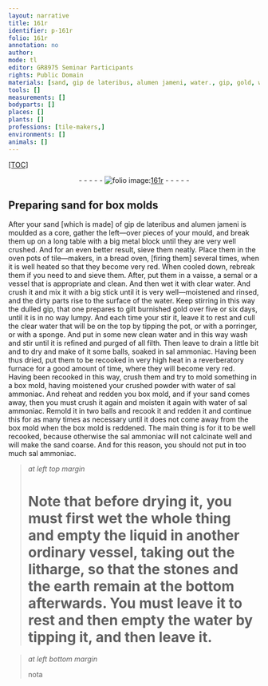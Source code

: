 ```yaml
---
layout: narrative
title: 161r
identifier: p-161r
folio: 161r
annotation: no
author:
mode: tl
editor: GR8975 Seminar Participants
rights: Public Domain
materials: [sand, gip de lateribus, alumen jameni, water., gip, gold, water, sal ammoniac, water of sal ammoniac, litharge, stones, earth]
tools: []
measurements: []
bodyparts: []
places: []
plants: []
professions: [tile-makers,]
environments: []
animals: []
---
```


<p><a href="{{ site.baseurl }}/diplomatic/">[TOC]</a></p><div class="folio" align="center">- - - - - <a href="http://gallica.bnf.fr/ark:/12148/btv1b10500001g/f327.item.r=" target="_blank"><img src="https://cu-mkp.github.io/2017-workshop-edition/assets/photo-icon.png" alt="folio image: " style="display:inline-block; margin-bottom:-3px;"/>161r</a> - - - - - </div>  
  

## Preparing <span class="m">sand</span> for box molds

 
After your <span class="m">sand</span> [which is made] of <span class="m">gip de lateribus</span> and <span class="m">alumen jameni</span> is moulded as a core, gather the left—over pieces of your mould, and break them up on a long table with a big metal block until they are very well crushed. And for an even better result, sieve them neatly. Place them in the oven pots of <span class="pro">tile—makers,</span> in a bread oven, [firing them] several times, when it is well heated so that they become very red. When cooled down, rebreak them if you need to and sieve them. After, put them in a vaisse, a semal or a vessel that is appropriate and clean. And then wet it with clear <span class="m">water.</span> And crush it and mix it with a big stick until it is very well—moistened and rinsed, and the dirty parts rise to the surface of the water. Keep stirring in this way the dulled <span class="m">gip</span>, that one prepares to gilt burnished <span class="m">gold</span> over five or six days, until it is in no way lumpy. And each time your stir it, leave it to rest and cull the clear <span class="m">water</span> that will be on the top by tipping the pot, or with a porringer, or with a sponge. And put in some new clean <span class="m">water</span> and in this way wash and stir until it is refined and purged of all filth. Then leave to drain a little bit and to dry and make of it some balls, soaked in <span class="m">sal ammoniac</span>. Having been thus dried, put them to be recooked in very high heat in a reverberatory furnace for a good amount of time, where they will become very red. Having been recooked in this way, crush them and try to mold something in a box mold, having moistened your crushed powder with <span class="m">water of sal ammoniac</span>. And reheat and redden you box mold, and if your <span class="m">sand</span> comes away, then you must crush it again and moisten it again with <span class="m">water of sal ammoniac</span>. Remold it in two balls and recook it and redden it and continue this for as many times as necessary until it does not come away from the box mold when the box mold is reddened. The main thing is for it to be well recooked, because otherwise the <span class="m">sal ammoniac</span> will not calcinate well and will make the <span class="m">sand</span> coarse. And for this reason, you should not put in too much <span class="m">sal ammoniac</span>.
 
> *at left top margin*
> 
> 
>   # Note that before drying it, you must first wet the whole thing and empty the liquid in another ordinary vessel, taking out the <span class="m">litharge</span>, so that the <span class="m">stones</span> and the <span class="m">earth</span> remain at the bottom afterwards. You must leave it to rest and then empty the <span class="m">water</span> by tipping it, and then leave it.
 
> *at left bottom margin*
> 
> 
>   nota
 
